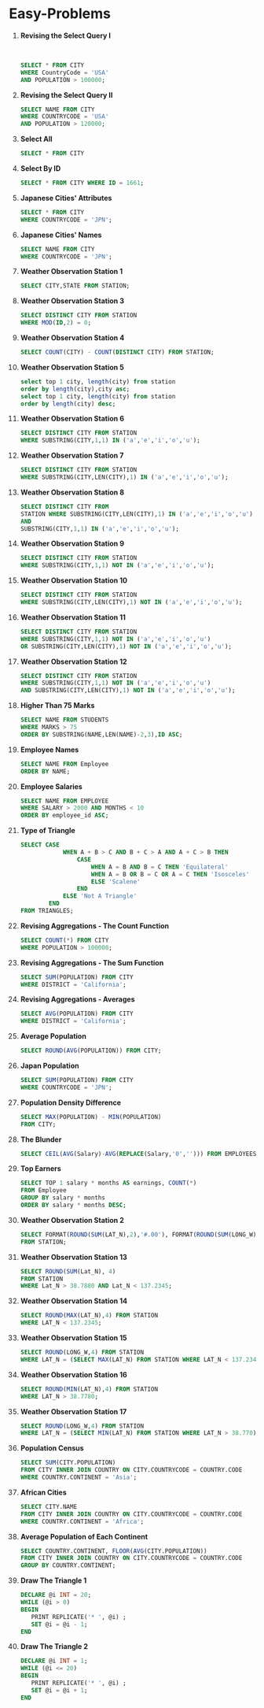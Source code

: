 # Easy-Problems

1. **Revising the Select Query I**

   ​	

   ```sql
   SELECT * FROM CITY
   WHERE CountryCode = 'USA'
   AND POPULATION > 100000;
   ```

2. **Revising the Select Query II**

   ```sql
   SELECT NAME FROM CITY
   WHERE COUNTRYCODE = 'USA'
   AND POPULATION > 120000;
   ```

3. **Select All**

   ```sql
   SELECT * FROM CITY
   ```

4. **Select By ID**

   ```sql
   SELECT * FROM CITY WHERE ID = 1661;
   ```

5. **Japanese Cities' Attributes**

   ```sql
   SELECT * FROM CITY
   WHERE COUNTRYCODE = 'JPN';
   ```

6. **Japanese Cities' Names**

   ```sql
   SELECT NAME FROM CITY
   WHERE COUNTRYCODE = 'JPN';
   ```

7. **Weather Observation Station 1**

   ```sql
   SELECT CITY,STATE FROM STATION;
   ```

8. **Weather Observation Station 3**

   ```sql
   SELECT DISTINCT CITY FROM STATION
   WHERE MOD(ID,2) = 0;
   ```

9. **Weather Observation Station 4**

   ```sql
   SELECT COUNT(CITY) - COUNT(DISTINCT CITY) FROM STATION; 
   ```

10. **Weather Observation Station 5**

    ```sql
    select top 1 city, length(city) from station
    order by length(city),city asc;
    select top 1 city, length(city) from station
    order by length(city) desc;
    ```
    
11. **Weather Observation Station 6**

    ```sql
    SELECT DISTINCT CITY FROM STATION
    WHERE SUBSTRING(CITY,1,1) IN ('a','e','i','o','u');
    ```

12. **Weather Observation Station 7**

    ```sql
    SELECT DISTINCT CITY FROM STATION
    WHERE SUBSTRING(CITY,LEN(CITY),1) IN ('a','e','i','o','u');
    ```

13. **Weather Observation Station 8**

    ```sql
    SELECT DISTINCT CITY FROM 
    STATION WHERE SUBSTRING(CITY,LEN(CITY),1) IN ('a','e','i','o','u')
    AND 
    SUBSTRING(CITY,1,1) IN ('a','e','i','o','u');
    ```

14. **Weather Observation Station 9**

    ```sql
    SELECT DISTINCT CITY FROM STATION
    WHERE SUBSTRING(CITY,1,1) NOT IN ('a','e','i','o','u');
    ```

15. **Weather Observation Station 10**

    ```sql
    SELECT DISTINCT CITY FROM STATION
    WHERE SUBSTRING(CITY,LEN(CITY),1) NOT IN ('a','e','i','o','u');
    ```

16. **Weather Observation Station 11**

    ```sql
    SELECT DISTINCT CITY FROM STATION 
    WHERE SUBSTRING(CITY,1,1) NOT IN ('a','e','i','o','u')
    OR SUBSTRING(CITY,LEN(CITY),1) NOT IN ('a','e','i','o','u');
    ```

17. **Weather Observation Station 12**

    ```sql
    SELECT DISTINCT CITY FROM STATION 
    WHERE SUBSTRING(CITY,1,1) NOT IN ('a','e','i','o','u')
    AND SUBSTRING(CITY,LEN(CITY),1) NOT IN ('a','e','i','o','u');
    ```

18. **Higher Than 75 Marks**

    ```sql
    SELECT NAME FROM STUDENTS
    WHERE MARKS > 75
    ORDER BY SUBSTRING(NAME,LEN(NAME)-2,3),ID ASC;
    ```

19. **Employee Names**

    ```sql
    SELECT NAME FROM Employee
    ORDER BY NAME;
    ```

20. **Employee Salaries**

    ```sql
    SELECT NAME FROM EMPLOYEE
    WHERE SALARY > 2000 AND MONTHS < 10
    ORDER BY employee_id ASC;
    ```

21. **Type of Triangle**

    ```sql
    SELECT CASE             
                WHEN A + B > C AND B + C > A AND A + C > B THEN
                    CASE 
                        WHEN A = B AND B = C THEN 'Equilateral'
                        WHEN A = B OR B = C OR A = C THEN 'Isosceles'
                        ELSE 'Scalene'
                    END
                ELSE 'Not A Triangle'
            END
    FROM TRIANGLES;
    ```

22. **Revising Aggregations - The Count Function**

    ```sql
    SELECT COUNT(*) FROM CITY
    WHERE POPULATION > 100000;
    ```

23. **Revising Aggregations - The Sum Function**

    ```sql
    SELECT SUM(POPULATION) FROM CITY
    WHERE DISTRICT = 'California';
    ```

24. **Revising Aggregations - Averages**

    ```sql
    SELECT AVG(POPULATION) FROM CITY
    WHERE DISTRICT = 'California';
    ```

25. **Average Population**

    ```sql
    SELECT ROUND(AVG(POPULATION)) FROM CITY;
    ```

26. **Japan Population**

    ```sql
    SELECT SUM(POPULATION) FROM CITY
    WHERE COUNTRYCODE = 'JPN';
    ```

27. **Population Density Difference**

    ```sql
    SELECT MAX(POPULATION) - MIN(POPULATION)
    FROM CITY;
    ```

28. **The Blunder**

    ```sql
    SELECT CEIL(AVG(Salary)-AVG(REPLACE(Salary,'0',''))) FROM EMPLOYEES;
    ```

29. **Top Earners**

    ```sql
    SELECT TOP 1 salary * months AS earnings, COUNT(*)
    FROM Employee
    GROUP BY salary * months
    ORDER BY salary * months DESC;
    ```

30. **Weather Observation Station 2**

    ```sql
    SELECT FORMAT(ROUND(SUM(LAT_N),2),'#.00'), FORMAT(ROUND(SUM(LONG_W),2),'#.00')
    FROM STATION;
    ```

31. **Weather Observation Station 13**

    ```sql
    SELECT ROUND(SUM(Lat_N), 4)
    FROM STATION
    WHERE Lat_N > 38.7880 AND Lat_N < 137.2345;
    ```

32. **Weather Observation Station 14**

    ```sql
    SELECT ROUND(MAX(LAT_N),4) FROM STATION
    WHERE LAT_N < 137.2345;
    ```

33. **Weather Observation Station 15**

    ```sql
    SELECT ROUND(LONG_W,4) FROM STATION
    WHERE LAT_N = (SELECT MAX(LAT_N) FROM STATION WHERE LAT_N < 137.2345);
    ```

34. **Weather Observation Station 16**

    ```sql
    SELECT ROUND(MIN(LAT_N),4) FROM STATION 
    WHERE LAT_N > 38.7780;
    ```

35. **Weather Observation Station 17**

    ```sql
    SELECT ROUND(LONG_W,4) FROM STATION 
    WHERE LAT_N = (SELECT MIN(LAT_N) FROM STATION WHERE LAT_N > 38.770);
    ```

36. **Population Census**

    ```sql
    SELECT SUM(CITY.POPULATION)
    FROM CITY INNER JOIN COUNTRY ON CITY.COUNTRYCODE = COUNTRY.CODE
    WHERE COUNTRY.CONTINENT = 'Asia';
    ```

37. **African Cities**

    ```sql
    SELECT CITY.NAME
    FROM CITY INNER JOIN COUNTRY ON CITY.COUNTRYCODE = COUNTRY.CODE
    WHERE COUNTRY.CONTINENT = 'Africa';
    ```

38. **Average Population of Each Continent**

    ```sql
    SELECT COUNTRY.CONTINENT, FLOOR(AVG(CITY.POPULATION))
    FROM CITY INNER JOIN COUNTRY ON CITY.COUNTRYCODE = COUNTRY.CODE
    GROUP BY COUNTRY.CONTINENT;
    ```

39. **Draw The Triangle 1**

    ```sql
    DECLARE @i INT = 20;
    WHILE (@i > 0) 
    BEGIN
       PRINT REPLICATE('* ', @i) ;
       SET @i = @i - 1;
    END
    ```

40. **Draw The Triangle 2**

    ```sql
    DECLARE @i INT = 1;
    WHILE (@i <= 20) 
    BEGIN
       PRINT REPLICATE('* ', @i) ;
       SET @i = @i + 1;
    END
    ```

    
